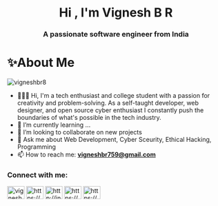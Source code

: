 <h1 align="center">Hi , I'm Vignesh B R</h1>
<h3 align="center">A passionate software engineer from India</h3>
<h1 align="left">✨About Me</h1>
<img align="right" ait="coding" width="400" scr="https://miro.medium.com/max/1360/0*gqO3slLmGb4mUeje.gif">
<p align="left"> <img src="https://komarev.com/ghpvc/?username=vigneshbr8&label=Profile%20views&color=0e75b6&style=flat" alt="vigneshbr8" /> </p>


- 👨🏻‍💻 Hi, I'm a tech enthusiast and college student with a passion for creativity and problem-solving. As a self-taught developer, web designer, and open source cyber enthusiast I constantly push the boundaries of what's possible in the tech industry.
- 🌱 I’m currently learning ...
- 👯 I’m looking to collaborate on new projects
- 💬 Ask me about Web Development, Cyber Sceurity, Ethical Hacking, Programming
- 📫 How to reach me: **vigneshbr759@gmail.com**

<h3 align="left">Connect with me:</h3>
<p align="left">
<a href="https://twitter.com/vigneshbr_8" target="blank"><img align="center" src="https://raw.githubusercontent.com/rahuldkjain/github-profile-readme-generator/master/src/images/icons/Social/twitter.svg" alt="vigneshbr_8" height="30" width="40" /></a>
<a href="https://linkedin.com/in/https://www.linkedin.com/in/vignesh-b-r-66b3b61ab" target="blank"><img align="center" src="https://raw.githubusercontent.com/rahuldkjain/github-profile-readme-generator/master/src/images/icons/Social/linked-in-alt.svg" alt="https://www.linkedin.com/in/vignesh-b-r-66b3b61ab" height="30" width="40" /></a>
<a href="https://instagram.com/http://instagram.com/vigneshbr7" target="blank"><img align="center" src="https://raw.githubusercontent.com/rahuldkjain/github-profile-readme-generator/master/src/images/icons/Social/instagram.svg" alt="http://instagram.com/vigneshbr7" height="30" width="40" /></a>
<a href="https://www.youtube.com/c/https://youtube.com/@dopxo2171" target="blank"><img align="center" src="https://raw.githubusercontent.com/rahuldkjain/github-profile-readme-generator/master/src/images/icons/Social/youtube.svg" alt="https://youtube.com/@dopxo2171" height="30" width="40" /></a>
<a href="https://discord.gg/https://discord.com/channels/@vigneshbr7" target="blank"><img align="center" src="https://raw.githubusercontent.com/rahuldkjain/github-profile-readme-generator/master/src/images/icons/Social/discord.svg" alt="https://discord.com/channels/@vigneshbr7" height="30" width="40" /></a>
</p>















